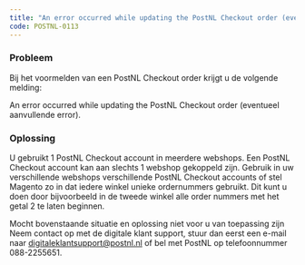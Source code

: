 ```yaml
---
title: "An error occurred while updating the PostNL Checkout order (eventueel aanvullende error)"
code: POSTNL-0113
---
```



<p><h3>Probleem</h3></p><p>Bij het voormelden van een PostNL Checkout order krijgt u de volgende melding:</p><p>An error occurred while updating the PostNL Checkout order (eventueel aanvullende error).</p><p><h3>Oplossing</h3></p><p>U gebruikt 1 PostNL Checkout account in meerdere webshops. Een PostNL Checkout account kan aan slechts 1 webshop gekoppeld zijn. Gebruik in uw verschillende webshops verschillende PostNL Checkout accounts of stel Magento zo in dat iedere winkel unieke ordernummers gebruikt. Dit kunt u doen door bijvoorbeeld in de tweede winkel alle order nummers met het getal 2 te laten beginnen.</p><p>Mocht bovenstaande situatie en oplossing niet voor u van toepassing zijn Neem contact op met de digitale klant support, stuur dan eerst een e-mail naar <a href="mailto:digitaleklantsupport@postnl.nl" class="external-link" rel="nofollow">digitaleklantsupport@postnl.nl</a> of bel met PostNL op telefoonnummer 088-2255651.</p>
